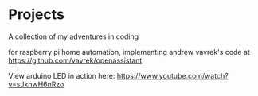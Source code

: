 # Projects
A collection of my adventures in coding

for raspberry pi home automation, implementing andrew vavrek's code at https://github.com/vavrek/openassistant


View arduino LED in action here: https://www.youtube.com/watch?v=sJkhwH6nRzo
